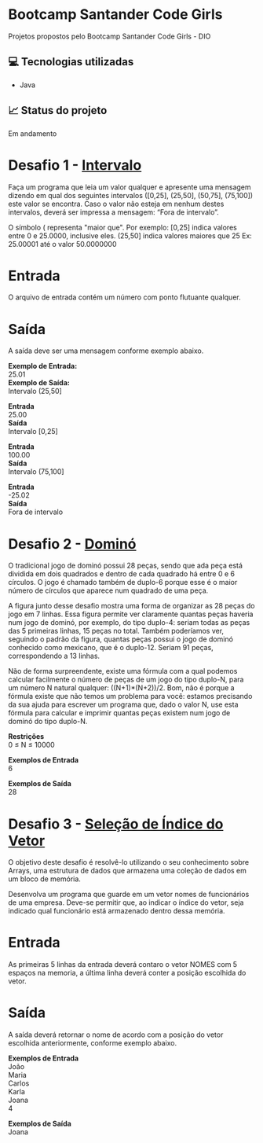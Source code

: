 # Bootcamp Santander Code Girls
Projetos propostos pelo Bootcamp Santander Code Girls - DIO

## 💻 Tecnologias utilizadas
- Java

## 📈 Status do projeto
Em andamento

# Desafio 1 - <a href="https://github.com/lroberta569/santander-code-girls/blob/main/Desafios%20Java/Desafios/src/com/br/basico/Intervalo.java">Intervalo</a>

Faça um programa que leia um valor qualquer e apresente uma mensagem dizendo em qual dos seguintes intervalos ([0,25], (25,50], (50,75], (75,100]) este valor se encontra. Caso o valor não esteja em nenhum destes intervalos, deverá ser impressa a mensagem: “Fora de intervalo”.

O símbolo ( representa "maior que". Por exemplo:
[0,25]  indica valores entre 0 e 25.0000, inclusive eles.
(25,50] indica valores maiores que 25 Ex: 25.00001 até o valor 50.0000000

# Entrada
O arquivo de entrada contém um número com ponto flutuante qualquer.<br>
# Saída
A saída deve ser uma mensagem conforme exemplo abaixo.

<p><strong>Exemplo de Entrada:</strong> <br>
25.01<br>
<strong>Exemplo de Saída:</strong> <br>
Intervalo (25,50]<br>
 
<p><strong>Entrada</strong> <br>
25.00 <br>
<strong>Saída</strong> <br>
Intervalo [0,25] <br>
<p><strong>Entrada</strong> <br>
100.00 <br>
<strong>Saída</strong> <br>
Intervalo (75,100] <br>
<p><strong>Entrada</strong> <br>
-25.02 <br>
<strong>Saída</strong> <br>
Fora de intervalo <br>
 
# Desafio 2 - <a href="https://github.com/lroberta569/santander-code-girls/blob/main/Desafios%20Java/Desafios/src/com/br/basico/Domino.java">Dominó</a>
O tradicional jogo de dominó possui 28 peças, sendo que ada peça está dividida em dois quadrados e dentro de cada quadrado há entre 0 e 6 círculos. O jogo é chamado também de duplo-6 porque esse é o maior número de círculos que aparece num quadrado de uma peça.

A figura junto desse desafio mostra uma forma de organizar as 28 peças do jogo em 7 linhas. Essa figura permite ver claramente quantas peças haveria num jogo de dominó, por exemplo, do tipo duplo-4: seriam todas as peças das 5 primeiras linhas, 15 peças no total. Também poderíamos ver, seguindo o padrão da figura, quantas peças possui o jogo de dominó conhecido como mexicano, que é o duplo-12. Seriam 91 peças, correspondendo a 13 linhas.

Não de forma surpreendente, existe uma fórmula com a qual podemos calcular facilmente o número de peças de um jogo do tipo duplo-N, para um número N natural qualquer: ((N+1)*(N+2))/2. Bom, não é porque a fórmula existe que não temos um problema para você: estamos precisando da sua ajuda para escrever um programa que, dado o valor N, use esta fórmula para calcular e imprimir quantas peças existem num jogo de dominó do tipo duplo-N.

<strong>Restrições</strong><br>
0 ≤ N ≤ 10000<br>

<p><strong>Exemplos de Entrada</strong> <br>
6<br>
</p>
<p><strong>Exemplos de Saída</strong> <br>
28
</p>

# Desafio 3 -  <a href="https://github.com/lroberta569/santander-code-girls/blob/main/Desafios%20Java/Desafios/src/com/br/basico/SelecaoIndiceVetor.java">Seleção de Índice do Vetor</a>
O objetivo deste desafio é resolvê-lo utilizando o seu conhecimento sobre Arrays, uma estrutura de dados que armazena uma coleção de dados em um bloco de memória.

Desenvolva um programa que guarde em um vetor nomes de funcionários de uma empresa.  Deve-se permitir que, ao indicar o índice do vetor, seja indicado qual funcionário está armazenado dentro dessa memória.

# Entrada
As primeiras 5 linhas da entrada deverá contaro o vetor NOMES com 5 espaços na memoria, a última linha deverá conter a posição escolhida do vetor.

# Saída
A saída deverá retornar o nome de acordo com a posição do vetor escolhida anteriormente, conforme exemplo abaixo.


<p><strong>Exemplos de Entrada</strong> <br>
João<br>
Maria<br>
Carlos<br>
Karla<br>
Joana<br>
4 <br>
</p>
<p><strong>Exemplos de Saída</strong> <br>
Joana
</p>
